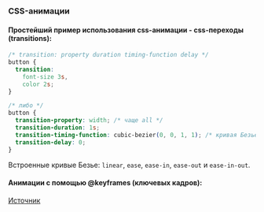 ### CSS-анимации

#### Простейший пример использования css-анимации - css-переходы (transitions):

```css
/* transition: property duration timing-function delay */
button {
  transition:
    font-size 3s,
    color 2s;
}

/* либо */
button {
  transition-property: width; /* чаще all */
  transition-duration: 1s;
  transition-timing-function: cubic-bezier(0, 0, 1, 1); /* кривая Безье */
  transition-delay: 0;
}
```

Встроенные кривые Безье: `linear`, `ease`, `ease-in`, `ease-out` и `ease-in-out`.

#### Анимации с помощью @keyframes (ключевых кадров):

[Источник](https://developer.mozilla.org/ru/docs/Web/CSS/CSS_animations/Using_CSS_animations)
